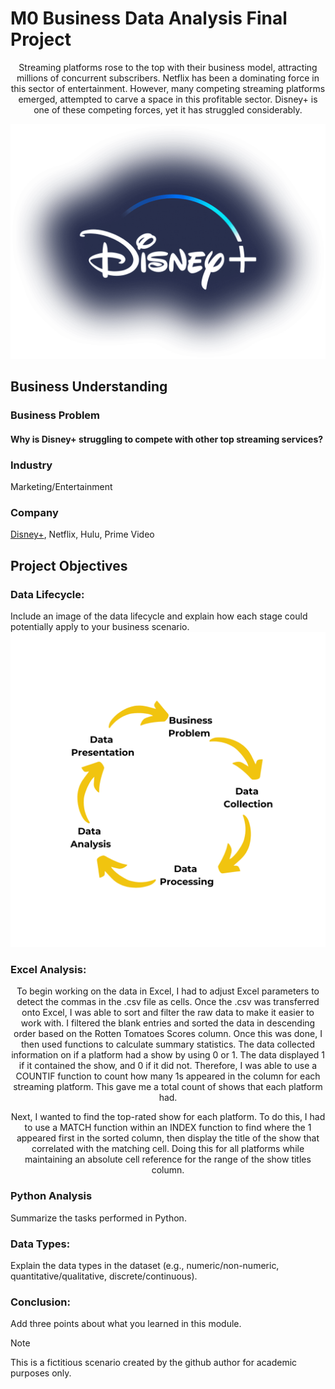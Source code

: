 # M0 Business Data Analysis Final Project
<p align="center">
 Streaming platforms rose to the top with their business model, attracting millions of concurrent subscribers. Netflix has been a dominating force in this sector of entertainment. However, many competing streaming platforms emerged, attempted to carve a space in this profitable sector. Disney+ is one of these competing forces, yet it has struggled considerably. 
</p>

![](data/202592_408322_DIS_LOGO_600x324_with-shadow.png)

## Business Understanding

### Business Problem
#### Why is Disney+ struggling to compete with other top streaming services?
 
### Industry
Marketing/Entertainment

### Company
<ins>Disney+</ins>, Netflix, Hulu, Prime Video

## Project Objectives

### Data Lifecycle:
Include an image of the data lifecycle and explain how each stage could potentially apply to your business scenario.
![](data/datalifecycle.png)
### Excel Analysis:
<p align="center">
To begin working on the data in Excel, I had to adjust Excel parameters to detect the commas in the .csv file as cells. Once the .csv was transferred onto Excel, I was able to sort and filter the raw data to make it easier to work with. I filtered the blank entries and sorted the data in descending order based on the Rotten Tomatoes Scores column. Once this was done, I then used functions to calculate summary statistics. The data collected information on if a platform had a show by using 0 or 1. The data displayed 1 if it contained the show, and 0 if it did not. Therefore, I was able to use a COUNTIF function to count how many 1s appeared in the column for each streaming platform. This gave me a total count of shows that each platform had.
</p>
<p align="center">
Next, I wanted to find the top-rated show for each platform. To do this, I had to use a MATCH function within an INDEX function to find where the 1 appeared first in the sorted column, then display the title of the show that correlated with the matching cell. Doing this for all platforms while maintaining an absolute cell reference for the range of the show titles column.
</p>
 
### Python Analysis
Summarize the tasks performed in Python.
### Data Types:
Explain the data types in the dataset (e.g., numeric/non-numeric, quantitative/qualitative, discrete/continuous).
### Conclusion:
Add three points about what you learned in this module.

> [!NOTE]
>  This is a fictitious scenario created by the github author for academic purposes only.
